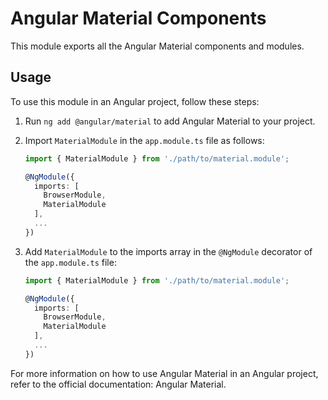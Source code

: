 # Angular Material Components

This module exports all the Angular Material components and modules.

## Usage

To use this module in an Angular project, follow these steps:
1. Run `ng add @angular/material` to add Angular Material to your project.
2. Import `MaterialModule` in the `app.module.ts` file as follows:

    ```typescript
    import { MaterialModule } from './path/to/material.module';

    @NgModule({
      imports: [
        BrowserModule,
        MaterialModule
      ],
      ...
    })
    ```

3. Add `MaterialModule` to the imports array in the `@NgModule` decorator of the `app.module.ts` file:

    ```typescript
    import { MaterialModule } from './path/to/material.module';

    @NgModule({
      imports: [
        BrowserModule,
        MaterialModule
      ],
      ...
    })
    ```

For more information on how to use Angular Material in an Angular project, refer to the official documentation: Angular Material.
